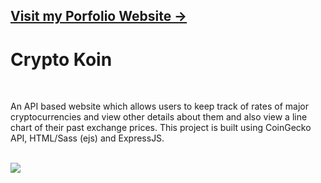 <h2><a href="https://piyushtekwani.netlify.app/">Visit my Porfolio Website -> </a></h2>
<h1> Crypto Koin </h1>
<br>
<p>
An API based website which allows users to keep track of rates of major cryptocurrencies and view other details about them and also view a line chart of their past exchange prices. This project is built using CoinGecko API, HTML/Sass (ejs) and ExpressJS.
</p>
<br>
<img src="https://user-images.githubusercontent.com/44114775/174980266-855fd49f-8b66-4ff4-9914-ff571255dcd6.png">
